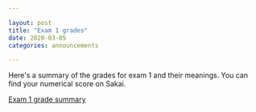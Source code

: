 ```yaml
---

layout: post
title: "Exam 1 grades"
date: 2020-03-05
categories: announcements

---
```


Here's a summary of the grades for exam 1 and their meanings. You can find your numerical score on Sakai.

<a href="{{ site.baseurl }}/exam1grades.pdf">Exam 1 grade summary</a>


